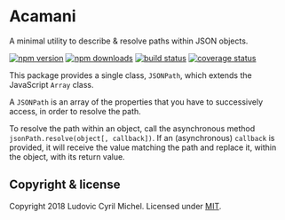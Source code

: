 # Acamani

A minimal utility to describe & resolve paths within JSON objects.

[![npm version](https://img.shields.io/npm/v/acamani.svg)](https://www.npmjs.com/package/acamani)
[![npm downloads](https://img.shields.io/npm/dm/acamani.svg)](https://www.npmjs.com/package/acamani)
[![build status](https://travis-ci.org/tenatek/acamani.svg?branch=master)](https://travis-ci.org/tenatek/acamani)
[![coverage status](https://coveralls.io/repos/github/tenatek/acamani/badge.svg?branch=master)](https://coveralls.io/github/tenatek/acamani?branch=master)

This package provides a single class, `JSONPath`, which extends the JavaScript `Array` class.

A `JSONPath` is an array of the properties that you have to successively access, in order to resolve the path. 

To resolve the path within an object, call the asynchronous method `jsonPath.resolve(object[, callback])`. If an (asynchronous) `callback` is provided, it will receive the value matching the path and replace it, within the object, with its return value.

## Copyright & license

Copyright 2018 Ludovic Cyril Michel. Licensed under [MIT](https://github.com/tenatek/acamani/blob/master/LICENSE).